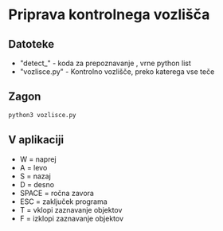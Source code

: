 # Priprava kontrolnega vozlišča

## Datoteke

- "detect_<ime>" - koda za prepoznavanje <ime>, vrne python list
- "vozlisce.py" - Kontrolno vozlišče, preko katerega vse teče

## Zagon

```sh
python3 vozlisce.py
```

## V aplikaciji

- W = naprej
- A = levo
- S = nazaj
- D = desno
- SPACE = ročna zavora
- ESC = zaključek programa
- T = vklopi zaznavanje objektov
- F = izklopi zaznavanje objektov
